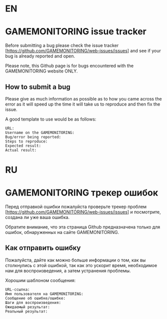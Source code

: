 # EN
# GAMEMONITORING issue tracker

Before submitting a bug please check the issue tracker [https://github.com/GAMEMONITORING/web-issues/issues] and see if your bug is already reported and open.

Please note, this Github page is for bugs encountered with the GAMEMONITORING website ONLY.

## How to submit a bug

Please give as much information as possible as to how you came across the error as it will speed up the time it will take us to reproduce and then fix the issue.

A good template to use would be as follows:
 ```
 URL: 
 Username on the GAMEMONITORING:
 Bug/error being reported:
 Steps to reproduce:
 Expected result:
 Actual result:
 ```
 
# RU
# GAMEMONITORING трекер ошибок

Перед отправкой ошибки пожалуйста проверьте трекер проблем [https://github.com/GAMEMONITORING/web-issues/issues] и посмотрите, создана ли уже ваша ошибка.

Обратите внимание, что эта страница Github предназначена только для ошибок, обнаруженных на сайте GAMEMONITORING.

## Как отправить ошибку

Пожалуйста, дайте как можно больше информации о том, как вы столкнулись с этой ошибкой, так как это ускорит время, необходимое нам для воспроизведения, а затем устранения проблемы.

Хорошим шаблоном сообщения:
```
URL-ссылка:
Имя пользователя на GAMEMONITORING:
Сообщение об ошибке/ошибке:
Шаги для воспроизведения:
Ожидаемый результат:
Реальный результат:
```
